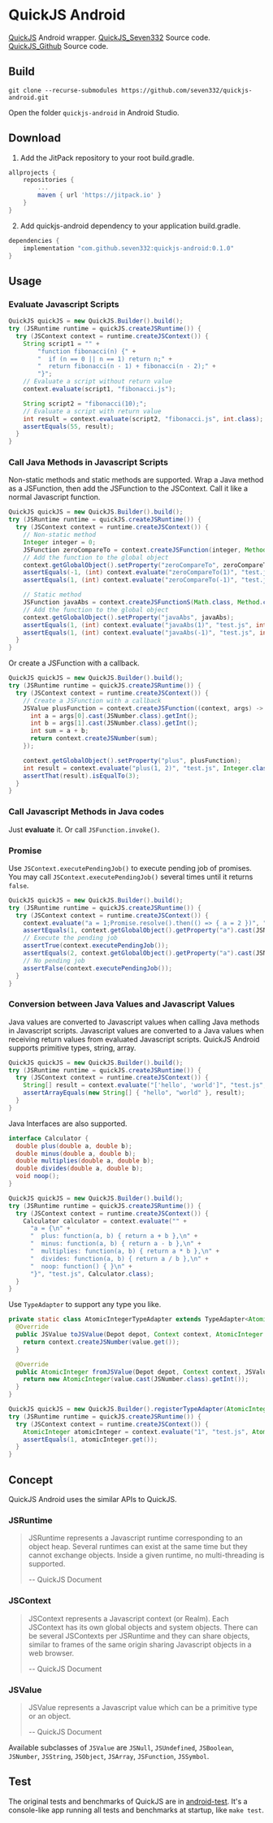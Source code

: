 # QuickJS Android

[QuickJS](https://bellard.org/quickjs/) Android wrapper.
[QuickJS_Seven332](https://github.com/seven332/quickjs) Source code.
[QuickJS_Github](https://github.com/bellard/quickjs) Source code.

## Build

```
git clone --recurse-submodules https://github.com/seven332/quickjs-android.git
```

Open the folder `quickjs-android` in Android Studio.

## Download

1. Add the JitPack repository to your root build.gradle.

```gradle
allprojects {
    repositories {
        ...
        maven { url 'https://jitpack.io' }
    }
}
```

2. Add quickjs-android dependency to your application build.gradle.

```gradle
dependencies {
    implementation "com.github.seven332:quickjs-android:0.1.0"
}
```

## Usage

### Evaluate Javascript Scripts

```Java
QuickJS quickJS = new QuickJS.Builder().build();
try (JSRuntime runtime = quickJS.createJSRuntime()) {
  try (JSContext context = runtime.createJSContext()) {
    String script1 = "" +
        "function fibonacci(n) {" +
        "  if (n == 0 || n == 1) return n;" +
        "  return fibonacci(n - 1) + fibonacci(n - 2);" +
        "}";
    // Evaluate a script without return value
    context.evaluate(script1, "fibonacci.js");

    String script2 = "fibonacci(10);";
    // Evaluate a script with return value
    int result = context.evaluate(script2, "fibonacci.js", int.class);
    assertEquals(55, result);
  }
}
```

### Call Java Methods in Javascript Scripts

Non-static methods and static methods are supported. Wrap a Java method as a JSFunction, then add the JSFunction to the JSContext. Call it like a normal Javascript function.

```Java
QuickJS quickJS = new QuickJS.Builder().build();
try (JSRuntime runtime = quickJS.createJSRuntime()) {
  try (JSContext context = runtime.createJSContext()) {
    // Non-static method
    Integer integer = 0;
    JSFunction zeroCompareTo = context.createJSFunction(integer, Method.create(Integer.class, Integer.class.getMethod("compareTo", Integer.class)));
    // Add the function to the global object
    context.getGlobalObject().setProperty("zeroCompareTo", zeroCompareTo);
    assertEquals(-1, (int) context.evaluate("zeroCompareTo(1)", "test.js", int.class));
    assertEquals(1, (int) context.evaluate("zeroCompareTo(-1)", "test.js", int.class));

    // Static method
    JSFunction javaAbs = context.createJSFunctionS(Math.class, Method.create(Math.class, Math.class.getMethod("abs", int.class)));
    // Add the function to the global object
    context.getGlobalObject().setProperty("javaAbs", javaAbs);
    assertEquals(1, (int) context.evaluate("javaAbs(1)", "test.js", int.class));
    assertEquals(1, (int) context.evaluate("javaAbs(-1)", "test.js", int.class));
  }
}
```

Or create a JSFunction with a callback.

```Java
QuickJS quickJS = new QuickJS.Builder().build();
try (JSRuntime runtime = quickJS.createJSRuntime()) {
  try (JSContext context = runtime.createJSContext()) {
    // Create a JSFunction with a callback
    JSValue plusFunction = context.createJSFunction((context, args) -> {
      int a = args[0].cast(JSNumber.class).getInt();
      int b = args[1].cast(JSNumber.class).getInt();
      int sum = a + b;
      return context.createJSNumber(sum);
    });

    context.getGlobalObject().setProperty("plus", plusFunction);
    int result = context.evaluate("plus(1, 2)", "test.js", Integer.class);
    assertThat(result).isEqualTo(3);
  }
}
```

### Call Javascript Methods in Java codes

Just **evaluate** it. Or call `JSFunction.invoke()`.

### Promise

Use `JSContext.executePendingJob()` to execute pending job of promises. You may call `JSContext.executePendingJob()` several times until it returns `false`.

```Java
QuickJS quickJS = new QuickJS.Builder().build();
try (JSRuntime runtime = quickJS.createJSRuntime()) {
  try (JSContext context = runtime.createJSContext()) {
    context.evaluate("a = 1;Promise.resolve().then(() => { a = 2 })", "test.js");
    assertEquals(1, context.getGlobalObject().getProperty("a").cast(JSNumber.class).getInt());
    // Execute the pending job
    assertTrue(context.executePendingJob());
    assertEquals(2, context.getGlobalObject().getProperty("a").cast(JSNumber.class).getInt());
    // No pending job
    assertFalse(context.executePendingJob());
  }
}
```

### Conversion between Java Values and Javascript Values

Java values are converted to Javascript values when calling Java methods in Javascript scripts. Javascript values are converted to a Java values when receiving return values from evaluated Javascript scripts. QuickJS Android supports primitive types, string, array.

```Java
QuickJS quickJS = new QuickJS.Builder().build();
try (JSRuntime runtime = quickJS.createJSRuntime()) {
  try (JSContext context = runtime.createJSContext()) {
    String[] result = context.evaluate("['hello', 'world']", "test.js", String[].class);
    assertArrayEquals(new String[] { "hello", "world" }, result);
  }
}
```

Java Interfaces are also supported.

```Java
interface Calculator {
  double plus(double a, double b);
  double minus(double a, double b);
  double multiplies(double a, double b);
  double divides(double a, double b);
  void noop();
}

QuickJS quickJS = new QuickJS.Builder().build();
try (JSRuntime runtime = quickJS.createJSRuntime()) {
  try (JSContext context = runtime.createJSContext()) {
    Calculator calculator = context.evaluate("" +
      "a = {\n" +
      "  plus: function(a, b) { return a + b },\n" +
      "  minus: function(a, b) { return a - b },\n" +
      "  multiplies: function(a, b) { return a * b },\n" +
      "  divides: function(a, b) { return a / b },\n" +
      "  noop: function() { }\n" +
      "}", "test.js", Calculator.class);
  }
}
```

Use `TypeAdapter` to support any type you like.

```Java
private static class AtomicIntegerTypeAdapter extends TypeAdapter<AtomicInteger> {
  @Override
  public JSValue toJSValue(Depot depot, Context context, AtomicInteger value) {
    return context.createJSNumber(value.get());
  }

  @Override
  public AtomicInteger fromJSValue(Depot depot, Context context, JSValue value) {
    return new AtomicInteger(value.cast(JSNumber.class).getInt());
  }
}

QuickJS quickJS = new QuickJS.Builder().registerTypeAdapter(AtomicInteger.class, new AtomicIntegerTypeAdapter()).build();
try (JSRuntime runtime = quickJS.createJSRuntime()) {
  try (JSContext context = runtime.createJSContext()) {
    AtomicInteger atomicInteger = context.evaluate("1", "test.js", AtomicInteger.class);
    assertEquals(1, atomicInteger.get());
  }
}
```

## Concept

QuickJS Android uses the similar APIs to QuickJS.

### JSRuntime

> JSRuntime represents a Javascript runtime corresponding to an object heap. Several runtimes can exist at the same time but they cannot exchange objects. Inside a given runtime, no multi-threading is supported.
>
> -- QuickJS Document

### JSContext

> JSContext represents a Javascript context (or Realm). Each JSContext has its own global objects and system objects. There can be several JSContexts per JSRuntime and they can share objects, similar to frames of the same origin sharing Javascript objects in a web browser.
>
> -- QuickJS Document

### JSValue

> JSValue represents a Javascript value which can be a primitive type or an object.
>
> -- QuickJS Document

Available subclasses of `JSValue` are `JSNull`, `JSUndefined`, `JSBoolean`, `JSNumber`, `JSString`, `JSObject`, `JSArray`, `JSFunction`, `JSSymbol`.

## Test

The original tests and benchmarks of QuickJS are in [android-test](android-test). It's a console-like app running all tests and benchmarks at startup, like `make test`.
